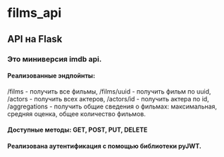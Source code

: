 # films_api
## API на Flask
### Это миниверсия imdb api.
#### Реализованные эндпойнты:
/films  - получить все фильмы,
/films/uuid   - получить фильм по uuid,
/actors       - получить всех актеров,
/actors/id    - получить актера по id,
/aggregations - получить общие сведения о фильмах: максимальная, средняя оценка, общее количество фильмов.
#### Доступные методы: GET, POST, PUT, DELETE
#### Реализована аутентификация с помощью библиотеки pyJWT.
